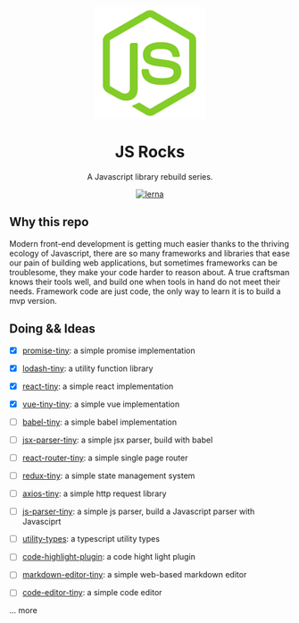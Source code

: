 <p align="center">
  <a href="#">
    <img width="200" src="./assets/js-rock.png"></img>
  </a>
</p>

<h1 align="center">JS Rocks</h1>

<div align="center">
  A Javascript library rebuild series.
<div>

[![lerna](https://img.shields.io/badge/maintained%20with-lerna-cc00ff.svg)](https://lerna.js.org/)

<div align="left"><div>

## Why this repo

Modern front-end development is getting much easier thanks to the thriving ecology of Javascript, there are so many frameworks and libraries that ease our pain of building web applications, but sometimes frameworks can be troublesome, they make your code harder to reason about. A true craftsman knows their tools well, and build one when tools in hand do not meet their needs. Framework code are just code, the only way to learn it is to build a mvp version.

## Doing && Ideas

- [x] [promise-tiny](./packages/promise-tiny/README.md): a simple promise implementation

- [x] [lodash-tiny](./packages/lodash-tiny/README.md): a utility function library

- [x] [react-tiny](./packages/react-tiny/README.md): a simple react implementation

- [x] [vue-tiny-tiny](./packages/vue-tiny/README.md): a simple vue implementation

- [ ] [babel-tiny](): a simple babel implementation

- [ ] [jsx-parser-tiny](): a simple jsx parser, build with babel

- [ ] [react-router-tiny](): a simple single page router

- [ ] [redux-tiny](): a simple state management system

- [ ] [axios-tiny](): a simple http request library

- [ ] [js-parser-tiny](): a simple js parser, build a Javascript parser with Javasciprt

- [ ] [utility-types](): a typescript utility types

- [ ] [code-highlight-plugin](): a code hight light plugin

- [ ] [markdown-editor-tiny](): a simple web-based markdown editor

- [ ] [code-editor-tiny](): a simple code editor

... more
